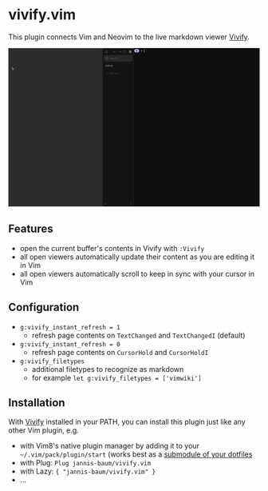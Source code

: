 # vivify.vim

This plugin connects Vim and Neovim to the live markdown viewer
[Vivify](https://github.com/jannis-baum/Vivify).

<picture>
  <source media="(prefers-color-scheme: dark)" srcset="https://raw.githubusercontent.com/jannis-baum/assets/refs/heads/main/Vivify/showcase-dark.gif">
  <source media="(prefers-color-scheme: light)" srcset="https://raw.githubusercontent.com/jannis-baum/assets/refs/heads/main/Vivify/showcase-light.gif">
  <img alt="Showcase" src="https://raw.githubusercontent.com/jannis-baum/assets/refs/heads/main/Vivify/showcase-dark.gif">
</picture>

## Features

- open the current buffer's contents in Vivify with `:Vivify`
- all open viewers automatically update their content as you are editing it in Vim
- all open viewers automatically scroll to keep in sync with your cursor in Vim

## Configuration

- `g:vivify_instant_refresh = 1`
    - refresh page contents on `TextChanged` and `TextChangedI` (default)
- `g:vivify_instant_refresh = 0`
    - refresh page contents on `CursorHold` and `CursorHoldI`
- `g:vivify_filetypes`
    - additional filetypes to recognize as markdown
    - for example `let g:vivify_filetypes = ['vimwiki']`

## Installation

With [Vivify](https://github.com/jannis-baum/Vivify) installed in your PATH, you
can install this plugin just like any other Vim plugin, e.g.

- with Vim8's native plugin manager by adding it to your
  `~/.vim/pack/plugin/start` (works best as a [submodule of your
  dotfiles](https://github.com/jannis-baum/dotfiles)
- with Plug: `Plug jannis-baum/vivify.vim`
- with Lazy: `{ "jannis-baum/vivify.vim" }`
- ...
